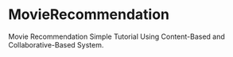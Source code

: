 # MovieRecommendation
Movie Recommendation Simple Tutorial Using Content-Based and Collaborative-Based System.
